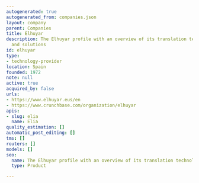 ```yaml
---
autogenerated: true
autogenerated_from: companies.json
layout: company
parent: Companies
title: Elhuyar
description: The Elhuyar profile with an overview of its translation technologies
  and solutions
id: elhuyar
type:
- technology-provider
location: Spain
founded: 1972
note: null
active: true
acquired_by: false
urls:
- https://www.elhuyar.eus/en
- https://www.crunchbase.com/organization/elhuyar
apis:
- slug: elia
  name: Elia
quality_estimation: []
automatic_post_editing: []
tms: []
routers: []
models: []
seo:
  name: The Elhuyar profile with an overview of its translation technologies and solutions
  type: Product

---
```


